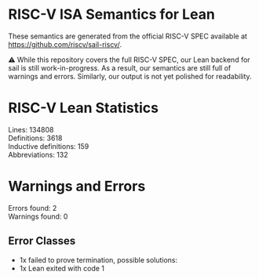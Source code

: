 # RISC-V ISA Semantics for Lean

These semantics are generated from the official RISC-V SPEC available at
https://github.com/riscv/sail-riscv/.

⚠️ While this repository covers the full RISC-V SPEC, our Lean backend for sail
is still work-in-progress. As a result, our semantics are still full of warnings
and errors. Similarly, our output is not yet polished for readability.
# RISC-V Lean Statistics

Lines: 134808  
Definitions: 3618  
Inductive definitions: 159  
Abbreviations: 132  

# Warnings and Errors

Errors found: 2  
Warnings found: 0  

## Error Classes

- 1x failed to prove termination, possible solutions:
- 1x Lean exited with code 1
